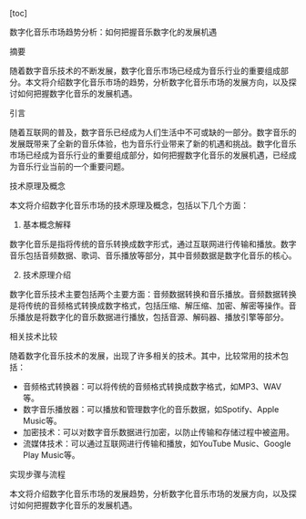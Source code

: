 
[toc]                    
                
                
数字化音乐市场趋势分析：如何把握音乐数字化的发展机遇

摘要

随着数字音乐技术的不断发展，数字化音乐市场已经成为音乐行业的重要组成部分。本文将介绍数字化音乐市场的趋势，分析数字化音乐市场的发展方向，以及探讨如何把握数字化音乐的发展机遇。

引言

随着互联网的普及，数字音乐已经成为人们生活中不可或缺的一部分。数字音乐的发展既带来了全新的音乐体验，也为音乐行业带来了新的机遇和挑战。数字化音乐市场已经成为音乐行业的重要组成部分，如何把握数字化音乐的发展机遇，已经成为音乐行业当前的一个重要问题。

技术原理及概念

本文将介绍数字化音乐市场的技术原理及概念，包括以下几个方面：

1. 基本概念解释

数字化音乐是指将传统的音乐转换成数字形式，通过互联网进行传输和播放。数字音乐包括音频数据、歌词、音乐播放等部分，其中音频数据是数字化音乐的核心。

2. 技术原理介绍

数字化音乐技术主要包括两个主要方面：音频数据转换和音乐播放。音频数据转换是将传统的音频格式转换成数字格式，包括压缩、解压缩、加密、解密等操作。音乐播放是将数字化的音乐数据进行播放，包括音源、解码器、播放引擎等部分。

相关技术比较

随着数字化音乐技术的发展，出现了许多相关的技术。其中，比较常用的技术包括：

- 音频格式转换器：可以将传统的音频格式转换成数字格式，如MP3、WAV等。
- 数字音乐播放器：可以播放和管理数字化的音乐数据，如Spotify、Apple Music等。
- 加密技术：可以对数字音乐数据进行加密，以防止传输和存储过程中被盗用。
- 流媒体技术：可以通过互联网进行传输和播放，如YouTube Music、Google Play Music等。

实现步骤与流程

本文将介绍数字化音乐市场的发展趋势，分析数字化音乐市场的发展方向，以及探讨如何把握数字化音乐的发展机遇。

